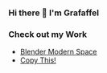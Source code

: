 ### Hi there 👋 I'm Grafaffel

### Check out my Work

- [Blender Modern Space](https://github.com/Grafaffel/blender-modern-space "A Space-Inspired Blender Theme for Blender 4.0.1")
- [Copy This!](https://github.com/Grafaffel/copy-this)
